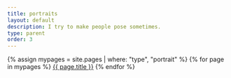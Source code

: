 ```yaml
---
title: portraits
layout: default
description: I try to make people pose sometimes.
type: parent
order: 3
---
```


<div class="section main">
	<div class="container">
		{% assign mypages = site.pages | where: "type", "portrait" %}
		{% for page in mypages %}
		<a class="button" href="{{ page.url | relative_url }}">{{ page.title }}</a>
		{% endfor %}
	</div>
</div>